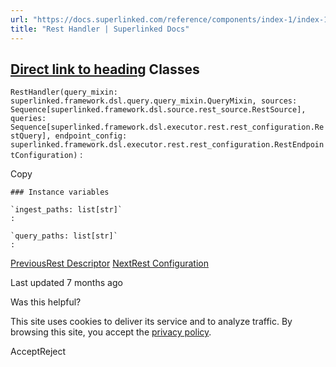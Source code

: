 ```yaml
---
url: "https://docs.superlinked.com/reference/components/index-1/index-1/rest_handler"
title: "Rest Handler | Superlinked Docs"
---
```


## [Direct link to heading](https://docs.superlinked.com/reference/components/index-1/index-1/rest_handler\#classes)    Classes

`RestHandler(query_mixin: superlinked.framework.dsl.query.query_mixin.QueryMixin, sources: Sequence[superlinked.framework.dsl.source.rest_source.RestSource], queries: Sequence[superlinked.framework.dsl.executor.rest.rest_configuration.RestQuery], endpoint_config: superlinked.framework.dsl.executor.rest.rest_configuration.RestEndpointConfiguration)` :

Copy

```inline-grid min-w-full grid-cols-[auto_1fr] [count-reset:line] print:whitespace-pre-wrap
### Instance variables

`ingest_paths: list[str]`
:

`query_paths: list[str]`
:
```

[PreviousRest Descriptor](https://docs.superlinked.com/reference/components/index-1/index-1/rest_descriptor) [NextRest Configuration](https://docs.superlinked.com/reference/components/index-1/index-1/rest_configuration)

Last updated 7 months ago

Was this helpful?

This site uses cookies to deliver its service and to analyze traffic. By browsing this site, you accept the [privacy policy](https://superlinked.com/policies/privacy-policy).

AcceptReject